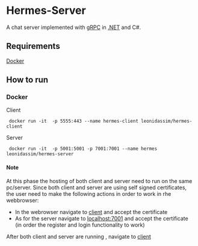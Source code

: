 # Hermes-Server
A  chat server implemented with [gRPC](https://grpc.io) in [.NET](https://dotnet.microsoft.com/) and C#.

## Requirements ##
[Docker](https://docs.docker.com/get-docker/) 

## How to run ##

### Docker ###

Client
```
 docker run -it  -p 5555:443 --name hermes-client leonidassim/hermes-client
```

Server
```
 docker run -it  -p 5001:5001 -p 7001:7001 --name hermes leonidassim/hermes-server 
```

#### Note ####
At this phase the hosting of both client and server need to run on the same pc/server. Since both client and server are using self signed certificates, the user need to make the following actions in order to work in rhe webbrowser:
*  In the webrowser navigate to [client](https://localhost:5555) and accept the certificate
* As for the server navigate to [localhost:7001](https://localhost:7001) and accept the certificate (in order the register and login functionality to work)


After both client and server are running , navigate  to [client](https://localhost:5555)
